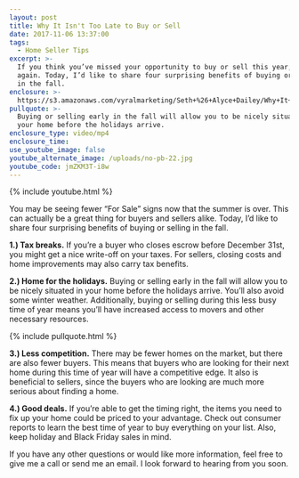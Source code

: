 ```yaml
---
layout: post
title: Why It Isn't Too Late to Buy or Sell
date: 2017-11-06 13:37:00
tags:
  - Home Seller Tips
excerpt: >-
  If you think you’ve missed your opportunity to buy or sell this year, think
  again. Today, I’d like to share four surprising benefits of buying or selling
  in the fall.
enclosure: >-
  https://s3.amazonaws.com/vyralmarketing/Seth+%26+Alyce+Dailey/Why+It+Isn%2527t+Too+Late+to+Buy+or+Sell.mp4
pullquote: >-
  Buying or selling early in the fall will allow you to be nicely situated in
  your home before the holidays arrive.
enclosure_type: video/mp4
enclosure_time:
use_youtube_image: false
youtube_alternate_image: /uploads/no-pb-22.jpg
youtube_code: jmZKM3T-i8w
---
```



{% include youtube.html %}

You may be seeing fewer “For Sale” signs now that the summer is over. This can actually be a great thing for buyers and sellers alike. Today, I’d like to share four surprising benefits of buying or selling in the fall.

**1.) Tax breaks.** If you’re a buyer who closes escrow before December 31st, you might get a nice write-off on your taxes. For sellers, closing costs and home improvements may also carry tax benefits.

**2.) Home for the holidays.** Buying or selling early in the fall will allow you to be nicely situated in your home before the holidays arrive. You’ll also avoid some winter weather. Additionally, buying or selling during this less busy time of year means you’ll have increased access to movers and other necessary resources.

{% include pullquote.html %}

**3.) Less competition.** There may be fewer homes on the market, but there are also fewer buyers. This means that buyers who are looking for their next home during this time of year will have a competitive edge. It also is beneficial to sellers, since the buyers who are looking are much more serious about finding a home.

**4.) Good deals.** If you’re able to get the timing right, the items you need to fix up your home could be priced to your advantage. Check out consumer reports to learn the best time of year to buy everything on your list. Also, keep holiday and Black Friday sales in mind.

If you have any other questions or would like more information, feel free to give me a call or send me an email. I look forward to hearing from you soon.